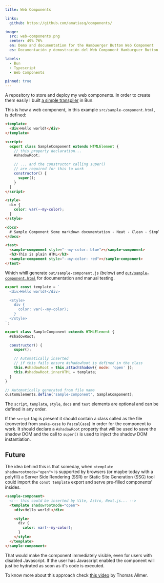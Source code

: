 ```yaml
---
title: Web Components

links:
  github: https://github.com/amatiasq/components/

image:
  src: web-components.png
  center: 49% 76%
  en: Demo and documentation for the Hambuerger Button Web Component
  es: Documentación y demostración del Web Component Hamburguer Button

labels:
  - Bun
  - Typescript
  - Web Components

pinned: true
---
```


A repository to store and deploy my web components. In order to create them easily I built [a simple transpiler][1] in Bun.

This is how a web component, in this example `src/sample-component.html`, is defined:

```html
<template>
  <div>Hello world!</div>
</template>

<script>
  export class SampleComponent extends HTMLElement {
    // this property declaration...
    #shadowRoot;

    // ... and the constructor calling super()
    // are required for this to work
    constructor() {
      super();
    }
  }
</script>

<style>
  div {
    color: var(--my-color);
  }
</style>

<docs>
  # Sample Component Some markdown documentation - Neat - Clean - Simple
</docs>

<test>
  <sample-component style="--my-color: blue"></sample-component>
  <h3>This is plain HTML</h3>
  <sample-component style="--my-color: red"></sample-component>
</test>
```

Which whill generate `out/sample-component.js` (below) and [`out/sample-component.html`][2] for documentation and manual testing.

```js
export const template = `
  <div>Hello world!</div>

  <style>
    div {
      color: var(--my-color);
    }
  </style>
`;

export class SampleComponent extends HTMLElement {
  #shadowRoot;

  constructor() {
    super();

    // Automatically inserted
    // if this fails ensure #shadowRoot is defined in the class
    this.#shadowRoot = this.attachShadow({ mode: 'open' });
    this.#shadowRoot.innerHTML = template;
  }
}

// Automatically generated from file name
customElements.define('sample-component', SampleComponent);
```

The `script`, `template`, `style`, `docs` and `test` elements are optional and can be defined in any order.

If the `script` tag is present it should contain a class called as the file (converted from `snake-case` to `PascalCase`) in order for the component to work.
It should declare a `#shadowRoot` property that will be used to save the shadow DOM and the call to `super()` is used to inject the shadow DOM instantiation.

## Future

The idea behind this is that someday, when `<template shadowrootmode="open">` is supported by browsers (or maybe today with a polyfill) a Server Side Rendering (SSR) or Static Site Generation (SSG) tool could import the `const template` export and serve pre-filled components' insides.

```html
<sample-component>
  <!-- this could be inserted by Vite, Astro, Next.js... -->
  <template shadowrootmode="open">
    <div>Hello world!</div>

    <style>
      div {
        color: var(--my-color);
      }
    </style>
  </template>
</sample-component>
```

That would make the component immediately visible, even for users with disabled Javascript.
If the user has Javascript enabled the component will just be hydrated as soon as it's code is executed.

To know more about this approach check [this video][3] by Thomas Allmer.

[1]: https://github.com/amatiasq/components/blob/main/scripts/convert-to-js.ts
[2]: https://components.amatiasq.com/sample-component.html
[3]: https://www.youtube.com/watch?v=V2yjXFPYjVA
